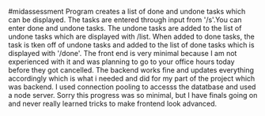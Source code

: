 #midassessment
Program creates a list of done and undone tasks which can be displayed. The tasks are entered through input from '/s'.You can enter done and undone tasks. The undone tasks are added to the list of undone tasks which are displayed with  /list. When added to done tasks, the task is tken off of undone tasks and added to the list of done tasks which is displayed with '/done'. The front end is very minimal because I am not experienced with it and was planning to go to your office hours today before they got cancelled. The backend works fine and updates everything accordingly which is what i needed and did for my part of the project which was backend. I used connection pooling to accesss the datatbase and used a node server. Sorry this progress was so minimal, but I have finals going on and never really learned tricks to make frontend look advanced.

